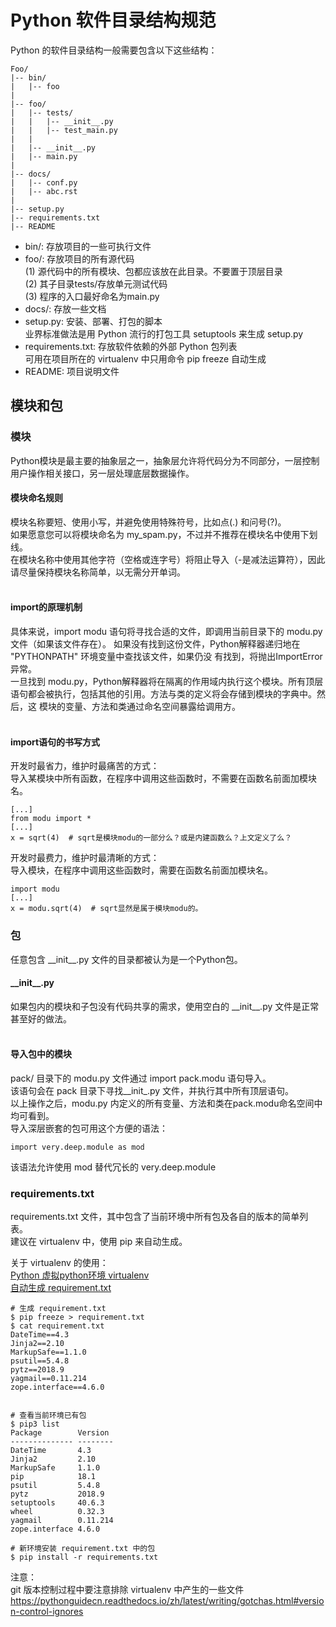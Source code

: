 # Python 软件目录结构规范
Python 的软件目录结构一般需要包含以下这些结构：
```
Foo/
|-- bin/
|   |-- foo
|
|-- foo/
|   |-- tests/
|   |   |-- __init__.py
|   |   |-- test_main.py
|   |
|   |-- __init__.py
|   |-- main.py
|
|-- docs/
|   |-- conf.py
|   |-- abc.rst
|
|-- setup.py
|-- requirements.txt
|-- README 
```
* bin/: 存放项目的一些可执行文件</br>
* foo/: 存放项目的所有源代码</br>
(1) 源代码中的所有模块、包都应该放在此目录。不要置于顶层目录</br>
(2) 其子目录tests/存放单元测试代码</br>
(3) 程序的入口最好命名为main.py</br>
* docs/: 存放一些文档</br>
* setup.py: 安装、部署、打包的脚本</br>
业界标准做法是用 Python 流行的打包工具 setuptools 来生成 setup.py </br>
* requirements.txt: 存放软件依赖的外部 Python 包列表</br>
可用在项目所在的 virtualenv 中只用命令 pip freeze 自动生成</br>
* README: 项目说明文件</br>

## 模块和包
### 模块
Python模块是最主要的抽象层之一，抽象层允许将代码分为不同部分，一层控制用户操作相关接口，另一层处理底层数据操作。 </br>
#### 模块命名规则</br> 
模块名称要短、使用小写，并避免使用特殊符号，比如点(.) 和问号(?)。 </br>
如果愿意您可以将模块命名为 my_spam.py，不过并不推荐在模块名中使用下划线。 </br>
在模块名称中使用其他字符（空格或连字号）将阻止导入（-是减法运算符），因此请尽量保持模块名称简单，以无需分开单词。 </br>
</br>

#### import的原理机制</br> 
具体来说，import modu 语句将寻找合适的文件，即调用当前目录下的 modu.py 文件（如果该文件存在）。 如果没有找到这份文件，Python解释器递归地在 "PYTHONPATH" 环境变量中查找该文件，如果仍没 有找到，将抛出ImportError异常。 </br>
一旦找到 modu.py，Python解释器将在隔离的作用域内执行这个模块。所有顶层语句都会被执行，包括其他的引用。方法与类的定义将会存储到模块的字典中。然后，这 模块的变量、方法和类通过命名空间暴露给调用方。 </br>
</br>

#### import语句的书写方式</br>
开发时最省力，维护时最痛苦的方式：</br>
导入某模块中所有函数，在程序中调用这些函数时，不需要在函数名前面加模块名。
```
[...]
from modu import *
[...]
x = sqrt(4)  # sqrt是模块modu的一部分么？或是内建函数么？上文定义了么？
```
开发时最费力，维护时最清晰的方式：</br>
导入模块，在程序中调用这些函数时，需要在函数名前面加模块名。
```
import modu
[...]
x = modu.sqrt(4)  # sqrt显然是属于模块modu的。
```

### 包
任意包含 \_\_init\_\_.py 文件的目录都被认为是一个Python包。
####  \_\_init\_\_.py</br> 
如果包内的模块和子包没有代码共享的需求，使用空白的 \_\_init\_\_.py 文件是正常甚至好的做法。</br>
</br>

#### 导入包中的模块</br>
pack/ 目录下的 modu.py 文件通过 import pack.modu 语句导入。</br>
该语句会在 pack 目录下寻找\_\_init\_.py 文件，并执行其中所有顶层语句。</br>
以上操作之后，modu.py 内定义的所有变量、方法和类在pack.modu命名空间中均可看到。</br>
导入深层嵌套的包可用这个方便的语法：
```
import very.deep.module as mod 
```
该语法允许使用 mod 替代冗长的 very.deep.module

### requirements.txt
requirements.txt 文件，其中包含了当前环境中所有包及各自的版本的简单列表。</br>
建议在 virtualenv 中，使用 pip 来自动生成。</br>

关于 virtualenv 的使用：</br>
[Python 虚拟python环境 virtualenv](https://github.com/dearxuany/Sharon_Technology_learning_note/blob/master/python_note/Python%20%E8%99%9A%E6%8B%9Fpython%E7%8E%AF%E5%A2%83%20virtualenv.MD)</br>
[自动生成 requirement.txt](https://pythonguidecn.readthedocs.io/zh/latest/dev/virtualenvs.html#id13)
```
# 生成 requirement.txt
$ pip freeze > requirement.txt
$ cat requirement.txt
DateTime==4.3
Jinja2==2.10
MarkupSafe==1.1.0
psutil==5.4.8
pytz==2018.9
yagmail==0.11.214
zope.interface==4.6.0


# 查看当前环境已有包
$ pip3 list
Package        Version
-------------- --------
DateTime       4.3
Jinja2         2.10
MarkupSafe     1.1.0
pip            18.1
psutil         5.4.8
pytz           2018.9
setuptools     40.6.3
wheel          0.32.3
yagmail        0.11.214
zope.interface 4.6.0

# 新环境安装 requirement.txt 中的包
$ pip install -r requirements.txt
```
注意：</br>
git 版本控制过程中要注意排除 virtualenv 中产生的一些文件</br>
https://pythonguidecn.readthedocs.io/zh/latest/writing/gotchas.html#version-control-ignores
